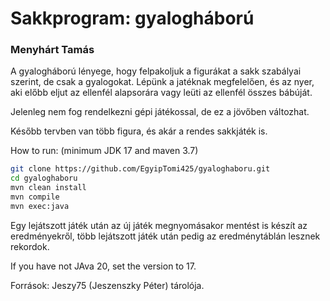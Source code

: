 # Sakkprogram: gyalogháború

### Menyhárt Tamás

A gyalogháború lényege, hogy felpakoljuk a figurákat a sakk szabályai szerint, de csak a gyalogokat. Lépünk a jatéknak megfelelően, és az nyer, aki előbb eljut az ellenfél alapsorára vagy leüti az ellenfél összes bábúját.

Jelenleg nem fog rendelkezni gépi játékossal, de ez a jövőben változhat.

Később tervben van több figura, és akár a rendes sakkjáték is.

How to run: (minimum JDK 17 and maven 3.7)

```bash
git clone https://github.com/EgyipTomi425/gyaloghaboru.git
cd gyaloghaboru
mvn clean install
mvn compile
mvn exec:java
```

Egy lejátszott játék után az új játék megnyomásakor mentést is készít az eredményekről, több lejátszott játék után pedig az eredménytáblán lesznek rekordok. 

If you have not JAva 20, set the version to 17.

Források: Jeszy75 (Jeszenszky Péter) tárolója.
